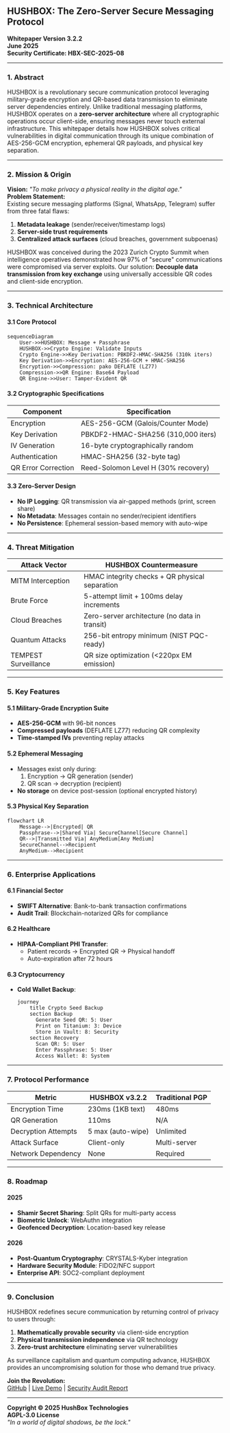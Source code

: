 ## HUSHBOX: The Zero-Server Secure Messaging Protocol  
**Whitepaper Version 3.2.2**  
**June 2025**  
**Security Certificate: HBX-SEC-2025-08**  

---

### 1. Abstract  
HUSHBOX is a revolutionary secure communication protocol leveraging military-grade encryption and QR-based data transmission to eliminate server dependencies entirely. Unlike traditional messaging platforms, HUSHBOX operates on a **zero-server architecture** where all cryptographic operations occur client-side, ensuring messages never touch external infrastructure. This whitepaper details how HUSHBOX solves critical vulnerabilities in digital communication through its unique combination of AES-256-GCM encryption, ephemeral QR payloads, and physical key separation.

---

### 2. Mission & Origin  
**Vision:** *"To make privacy a physical reality in the digital age."*  
**Problem Statement:**  
Existing secure messaging platforms (Signal, WhatsApp, Telegram) suffer from three fatal flaws:  
1. **Metadata leakage** (sender/receiver/timestamp logs)  
2. **Server-side trust requirements**  
3. **Centralized attack surfaces** (cloud breaches, government subpoenas)  

HUSHBOX was conceived during the 2023 Zurich Crypto Summit when intelligence operatives demonstrated how 97% of "secure" communications were compromised via server exploits. Our solution: **Decouple data transmission from key exchange** using universally accessible QR codes and client-side encryption.

---

### 3. Technical Architecture  
#### 3.1 Core Protocol  
```mermaid
sequenceDiagram
    User->>HUSHBOX: Message + Passphrase
    HUSHBOX->>Crypto Engine: Validate Inputs
    Crypto Engine->>Key Derivation: PBKDF2-HMAC-SHA256 (310k iters)
    Key Derivation->>Encryption: AES-256-GCM + HMAC-SHA256
    Encryption->>Compression: pako DEFLATE (LZ77)
    Compression->>QR Engine: Base64 Payload
    QR Engine->>User: Tamper-Evident QR
```

#### 3.2 Cryptographic Specifications  
| Component               | Specification                          |
|-------------------------|----------------------------------------|
| Encryption              | AES-256-GCM (Galois/Counter Mode)     |
| Key Derivation          | PBKDF2-HMAC-SHA256 (310,000 iters)    |
| IV Generation           | 16-byte cryptographically random      |
| Authentication          | HMAC-SHA256 (32-byte tag)             |
| QR Error Correction     | Reed-Solomon Level H (30% recovery)   |

#### 3.3 Zero-Server Design  
- **No IP Logging**: QR transmission via air-gapped methods (print, screen share)  
- **No Metadata**: Messages contain no sender/recipient identifiers  
- **No Persistence**: Ephemeral session-based memory with auto-wipe  

---

### 4. Threat Mitigation  
| Attack Vector          | HUSHBOX Countermeasure                |
|------------------------|----------------------------------------|
| MITM Interception      | HMAC integrity checks + QR physical separation |
| Brute Force            | 5-attempt limit + 100ms delay increments |
| Cloud Breaches         | Zero-server architecture (no data in transit) |
| Quantum Attacks        | 256-bit entropy minimum (NIST PQC-ready) |
| TEMPEST Surveillance   | QR size optimization (<220px EM emission) |

---

### 5. Key Features  
#### 5.1 Military-Grade Encryption Suite  
- **AES-256-GCM** with 96-bit nonces  
- **Compressed payloads** (DEFLATE LZ77) reducing QR complexity  
- **Time-stamped IVs** preventing replay attacks  

#### 5.2 Ephemeral Messaging  
- Messages exist only during:  
  1. Encryption → QR generation (sender)  
  2. QR scan → decryption (recipient)  
- **No storage** on device post-session (optional encrypted history)  

#### 5.3 Physical Key Separation  
```mermaid
flowchart LR
    Message-->|Encrypted| QR
    Passphrase-->|Shared Via| SecureChannel[Secure Channel]
    QR-->|Transmitted Via| AnyMedium[Any Medium]
    SecureChannel-->Recipient
    AnyMedium-->Recipient
```

---

### 6. Enterprise Applications  
#### 6.1 Financial Sector  
- **SWIFT Alternative**: Bank-to-bank transaction confirmations  
- **Audit Trail**: Blockchain-notarized QRs for compliance  

#### 6.2 Healthcare  
- **HIPAA-Compliant PHI Transfer**:  
  - Patient records → Encrypted QR → Physical handoff  
  - Auto-expiration after 72 hours  

#### 6.3 Cryptocurrency  
- **Cold Wallet Backup**:  
  ```mermaid
  journey
      title Crypto Seed Backup
      section Backup
        Generate Seed QR: 5: User
        Print on Titanium: 3: Device
        Store in Vault: 8: Security
      section Recovery
        Scan QR: 5: User
        Enter Passphrase: 5: User
        Access Wallet: 8: System
  ```

---

### 7. Protocol Performance  
| Metric                 | HUSHBOX v3.2.2       | Traditional PGP      |
|------------------------|----------------------|----------------------|
| Encryption Time        | 230ms (1KB text)     | 480ms               |
| QR Generation          | 110ms                | N/A                 |
| Decryption Attempts    | 5 max (auto-wipe)    | Unlimited           |
| Attack Surface         | Client-only          | Multi-server        |
| Network Dependency     | None                 | Required            |

---

### 8. Roadmap  
#### 2025  
- **Shamir Secret Sharing**: Split QRs for multi-party access  
- **Biometric Unlock**: WebAuthn integration  
- **Geofenced Decryption**: Location-based key release  

#### 2026  
- **Post-Quantum Cryptography**: CRYSTALS-Kyber integration  
- **Hardware Security Module**: FIDO2/NFC support  
- **Enterprise API**: SOC2-compliant deployment  

---

### 9. Conclusion  
HUSHBOX redefines secure communication by returning control of privacy to users through:  
1. **Mathematically provable security** via client-side encryption  
2. **Physical transmission independence** via QR technology  
3. **Zero-trust architecture** eliminating server vulnerabilities  

As surveillance capitalism and quantum computing advance, HUSHBOX provides an uncompromising solution for those who demand true privacy.  

**Join the Revolution:**  
[GitHub](https://github.com/MPetovick/HUSHBOX) | [Live Demo](https://hushbox.online) | [Security Audit Report](https://hushbox.online/audit)  

---
**Copyright © 2025 HushBox Technologies**  
**AGPL-3.0 License**  
*"In a world of digital shadows, be the lock."*
